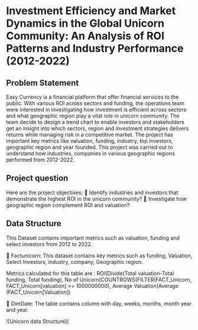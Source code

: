 # Investment Efficiency and Market Dynamics in the Global Unicorn Community: An Analysis of ROI Patterns and Industry Performance (2012-2022)

## Problem Statement
Easy Currency is a financial platform that offer financial services to the public. With various ROI across sectors and funding, the operations team were interested in investigating how investment is efficient across sectors and what geographic region play a vital role in unicorn community. The team decide to design a trend chart to enable investors and stakeholders get an insight into which sectors, region and investment strategies delivers returns while managing risk in a competitive market.
The project has important key metrics like valuation, funding, industry, top investors, geographic region and year founded.
This project was carried out to understand how industries, companies in various geographic regions performed from 2012-2022. 

## Project question
Here are the project objectives;
	Identify industries and investors that demonstrate the highest ROI in the unicorn community?
	Investigate how geographic region complement ROI and valuation?

## Data Structure 
This Dataset contains important metrics such as valuation, funding and select investors from 2012 to 2022.

	Factunicorn: This dataset contains key metrics such as funding, Valuation, Select Investors, industry, company, Geographic region. 

Metrics calculated for this table are : ROI(Divide(Total valuation-Total funding, Total funding), No of Unicorn(COUNTROWS(FILTER(FACT_Unicorn, FACT_Unicorn[valuation] >= 1000000000), Average Valuation(Average (FACT_Unicorn[Valuation])

	DimDate: The table contains column with day, weeks, months, month year and year.

![Unicorn data Structure](

